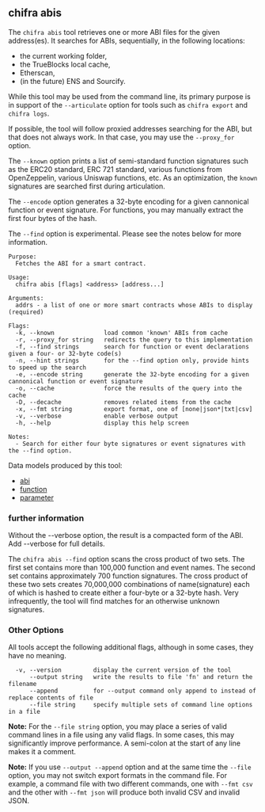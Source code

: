 ## chifra abis

The `chifra abis` tool retrieves one or more ABI files for the given address(es). It searches
for ABIs, sequentially, in the following locations:

- the current working folder,
- the TrueBlocks local cache,
- Etherscan,
- (in the future) ENS and Sourcify.

While this tool may be used from the command line, its primary purpose is in support of
the `--articulate` option for tools such as `chifra export` and `chifra logs`.

If possible, the tool will follow proxied addresses searching for the ABI, but that does not
always work. In that case, you may use the `--proxy_for` option.

The `--known` option prints a list of semi-standard function signatures such as the ERC20 standard,
ERC 721 standard, various functions from OpenZeppelin, various Uniswap functions, etc. As an
optimization, the `known` signatures are searched first during articulation.

The `--encode` option generates a 32-byte encoding for a given cannonical function or event signature. For
functions, you may manually extract the first four bytes of the hash.

The `--find` option is experimental. Please see the notes below for more information.

```[plaintext]
Purpose:
  Fetches the ABI for a smart contract.

Usage:
  chifra abis [flags] <address> [address...]

Arguments:
  addrs - a list of one or more smart contracts whose ABIs to display (required)

Flags:
  -k, --known              load common 'known' ABIs from cache
  -r, --proxy_for string   redirects the query to this implementation
  -f, --find strings       search for function or event declarations given a four- or 32-byte code(s)
  -n, --hint strings       for the --find option only, provide hints to speed up the search
  -e, --encode string      generate the 32-byte encoding for a given cannonical function or event signature
  -o, --cache              force the results of the query into the cache
  -D, --decache            removes related items from the cache
  -x, --fmt string         export format, one of [none|json*|txt|csv]
  -v, --verbose            enable verbose output
  -h, --help               display this help screen

Notes:
  - Search for either four byte signatures or event signatures with the --find option.
```

Data models produced by this tool:

- [abi](/data-model/other/#abi)
- [function](/data-model/other/#function)
- [parameter](/data-model/other/#parameter)

### further information

Without the --verbose option, the result is a compacted form of the ABI. Add --verbose for full details.

The `chifra abis --find` option scans the cross product of two sets. The first set contains more than 100,000 function and event
names. The second set contains approximately 700 function signatures. The cross product of these two sets creates 70,000,000
combinations of name(signature) each of which is hashed to create either a four-byte or a 32-byte hash. Very infrequently,
the tool will find matches for an otherwise unknown signatures.

### Other Options

All tools accept the following additional flags, although in some cases, they have no meaning.

```[plaintext]
  -v, --version         display the current version of the tool
      --output string   write the results to file 'fn' and return the filename
      --append          for --output command only append to instead of replace contents of file
      --file string     specify multiple sets of command line options in a file
  ```

**Note:** For the `--file string` option, you may place a series of valid command lines in a file using any
valid flags. In some cases, this may significantly improve performance. A semi-colon at the start
of any line makes it a comment.

**Note:** If you use `--output --append` option and at the same time the `--file` option, you may not switch
export formats in the command file. For example, a command file with two different commands, one with `--fmt csv`
and the other with `--fmt json` will produce both invalid CSV and invalid JSON.

